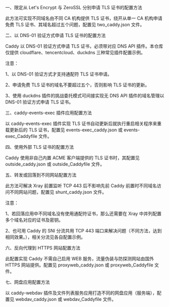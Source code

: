 一、限定从 Let's Encrypt 与 ZeroSSL 分别申请 TLS 证书的配置方法

此方法可实现不同域名由不同 CA 机构提供 TLS 证书，绕开从单一 CA 机构申请免费 TLS 证书、其域名超过五个问题，配置见 two_caddy.json 文件。

二、以 DNS-01 验证方式申请 TLS 证书的配置方法

Caddy 以 DNS-01 验证方式申请 TLS 证书，必须带对应 DNS API 插件。本仓库仅提供 cloudflare、tencentcloud、duckdns 三种常见插件配置示例。

注意：

1、以 DNS-01 验证方式才支持通配符 TLS 证书申请。

2、申请免费 TLS 证书的域名不要超过五个，否则影响 TLS 证书的更新。

3、使用 duckdns 插件的挑战委托模式可间接实现无 DNS API 插件的域名管理以 DNS-01 验证方式申请 TLS 证书。

三、caddy-events-exec 插件应用配置方法

以 caddy-events-exec 插件实现 TLS 证书自动更新后就执行重启相关程序来重载更新后的 TLS 证书，配置见 events-exec_caddy.json 或 events-exec_Caddyfile 文件。

四、使用外部 TLS 证书的配置方法

Caddy 使用非自己内置 ACME 客户端提供的 TLS 证书时，其配置见 outside_caddy.json 或 outside_Caddyfile 文件。

五、转发或回落到不同网站配置方法

此方法可解决 Xray 前置监听 TCP 443 后不影响先前 Caddy 前置时不同域名访问不同网站问题，配置见 shunt_caddy.json 文件。

注意：

1、若回落应用中不同域名没有使用通配符证书，那么还需要在 Xray 中并列配置多个域名对应的证书及密钥。

2、也可用 Caddy 的 SNI 分流共用 TCP 443 端口来解决问题（不同方法，达到相同效果。），相关分流见各自配置示例。

六、反向代理到 HTTPS 网站配置方法

此配置实现 Caddy 不需自己启用 WEB 服务，流量伪装与防探测网站由国外 HTTPS 网站提供。配置见 proxyweb_caddy.json 或 proxyweb_Caddyfile 文件。

七、网盘应用配置方法

以 caddy-webdav 插件及文件列表服务应用打造不同的网盘应用（服务端），配置见 webdav_caddy.json 或 webdav_Caddyfile 文件。
